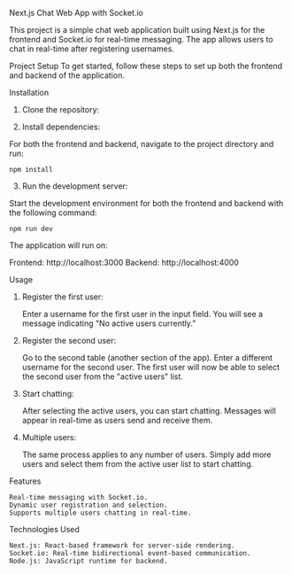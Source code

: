 Next.js Chat Web App with Socket.io

This project is a simple chat web application built using Next.js for the frontend and Socket.io for real-time messaging. The app allows users to chat in real-time after registering usernames.

Project Setup
To get started, follow these steps to set up both the frontend and backend of the application.

Installation

1. 	Clone the repository:

2.	Install dependencies:

For both the frontend and backend, navigate to the project directory and run:

	npm install
 
3.	Run the development server:

Start the development environment for both the frontend and backend with the following command:

	npm run dev
 
The application will run on:

Frontend: http://localhost:3000
Backend: http://localhost:4000


Usage

1.	Register the first user:

	Enter a username for the first user in the input field.
	You will see a message indicating "No active users currently."

2.	Register the second user:

	Go to the second table (another section of the app).
	Enter a different username for the second user.
	The first user will now be able to select the second user from the "active users" list.

3.	Start chatting:

	After selecting the active users, you can start chatting.
	Messages will appear in real-time as users send and receive them.

4.	Multiple users:

	The same process applies to any number of users.
	Simply add more users and select them from the active user list to start chatting.

Features

	Real-time messaging with Socket.io.
	Dynamic user registration and selection.
	Supports multiple users chatting in real-time.
 
Technologies Used

	Next.js: React-based framework for server-side rendering.
	Socket.io: Real-time bidirectional event-based communication.
	Node.js: JavaScript runtime for backend.




